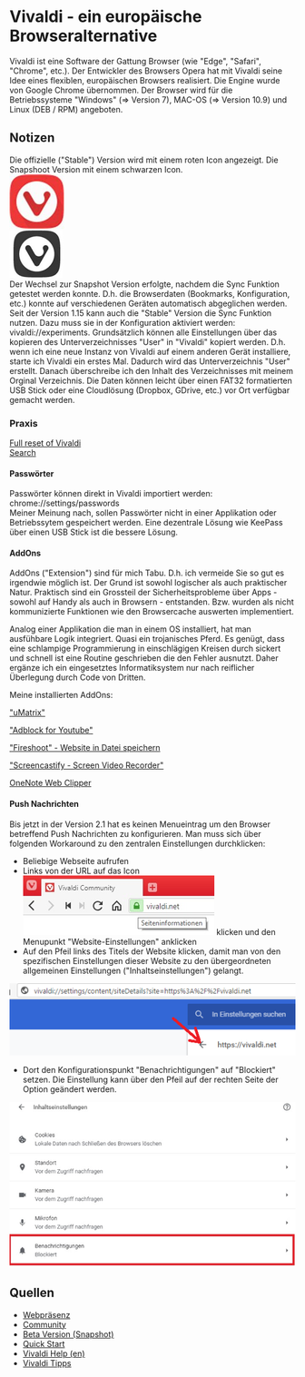 # Vivaldi - ein europäische Browseralternative

Vivaldi ist eine Software der Gattung Browser (wie "Edge", "Safari", "Chrome", etc.). Der Entwickler des Browsers Opera hat mit Vivaldi seine Idee eines flexiblen, europäischen Browsers realisiert. Die Engine wurde von Google Chrome übernommen. Der Browser wird für die Betriebssysteme "Windows" (=> Version 7), MAC-OS (=> Version 10.9) und Linux (DEB / RPM) angeboten.

## Notizen

Die offizielle ("Stable") Version wird mit einem roten Icon angezeigt. Die Snapshoot Version mit einem schwarzen Icon.  
![Stable Version](../VIVALDI/icon.jpg)  
![Snapshot Version](../VIVALDI/iconsshoot.jpg)  
Der Wechsel zur Snapshot Version erfolgte, nachdem die Sync Funktion getestet werden konnte. D.h. die Browserdaten (Bookmarks, Konfiguration, etc.) konnte auf verschiedenen Geräten automatisch abgeglichen werden.  Seit der Version 1.15 kann auch die "Stable" Version die Sync Funktion nutzen. Dazu muss sie in der Konfiguration aktiviert werden:  vivaldi://experiments. 
Grundsätzlich können alle Einstellungen über das kopieren des Unterverzeichnisses "User" in "Vivaldi" kopiert werden. D.h. wenn ich eine neue Instanz von Vivaldi auf einem anderen Gerät installiere, starte ich Vivaldi ein erstes Mal. Dadurch wird das Unterverzeichnis "User" erstellt. Danach überschreibe ich den Inhalt des Verzeichnisses mit meinem Orginal Verzeichnis. Die Daten können leicht über einen FAT32 formatierten USB Stick oder eine Cloudlösung (Dropbox, GDrive, etc.) vor Ort verfügbar gemacht werden.

### Praxis
[Full reset of Vivaldi](https://help.vivaldi.com/article/full-reset-of-vivaldi/)  
[Search](https://help.vivaldi.com/article/search/)  

#### Passwörter  

Passwörter können direkt in Vivaldi importiert werden: chrome://settings/passwords  
Meiner Meinung nach, sollen Passwörter nicht in einer Applikation oder Betriebssytem gespeichert werden. Eine dezentrale Lösung wie KeePass über einen USB Stick ist die bessere Lösung.  

#### AddOns  

AddOns ("Extension") sind für mich Tabu. D.h. ich vermeide Sie so gut es irgendwie möglich ist. Der Grund ist sowohl logischer als auch praktischer Natur. Praktisch sind ein Grossteil der Sicherheitsprobleme über Apps - sowohl auf Handy als auch in Browsern - entstanden.  Bzw. wurden als nicht kommunizierte Funktionen wie den Browsercache auswerten implementiert.

Analog einer Applikation die man in einem OS installiert, hat man ausfühbare Logik integriert. Quasi ein trojanisches Pferd. Es genügt, dass eine schlampige Programmierung in einschlägigen Kreisen durch sickert und schnell ist eine Routine geschrieben die den Fehler ausnutzt. Daher ergänze ich ein eingesetztes Informatiksystem nur nach reiflicher Überlegung durch Code von Dritten.  

Meine installierten AddOns:  

["uMatrix"](https://chrome.google.com/webstore/detail/umatrix/ogfcmafjalglgifnmanfmnieipoejdcf)

["Adblock for Youtube"](https://chrome.google.com/webstore/detail/adblock-for-youtube/cmedhionkhpnakcndndgjdbohmhepckk)  

["Fireshoot" - Website in Datei speichern](https://chrome.google.com/webstore/detail/take-webpage-screenshots/mcbpblocgmgfnpjjppndjkmgjaogfceg)

["Screencastify - Screen Video Recorder"](https://chrome.google.com/webstore/detail/screencastify-screen-vide/mmeijimgabbpbgpdklnllpncmdofkcpn)  

[OneNote Web Clipper](https://chrome.google.com/webstore/detail/onenote-web-clipper/gojbdfnpnhogfdgjbigejoaolejmgdhk?hl=de)

#### Push Nachrichten  

Bis jetzt in der Version 2.1 hat es keinen Menueintrag um den Browser betreffend Push Nachrichten zu konfigurieren. Man muss sich über folgenden Workaround zu den zentralen Einstellungen durchklicken:  

* Beliebige Webseite aufrufen
* Links von der URL auf das Icon  !["Seiteninformation"](../VIVALDI/seiteninformation.jpg)  klicken und den Menupunkt "Website-Einstellungen" anklicken
* Auf den Pfeil links des Titels der Website klicken, damit man von den spezifischen Einstellungen dieser Website zu den übergeordneten allgemeinen Einstellungen ("Inhaltseinstellungen") gelangt.    

![Seiteninformation](../VIVALDI/seiteninformation1.jpg)  

* Dort den Konfigurationspunkt "Benachrichtigungen" auf "Blockiert" setzen. Die Einstellung kann über den Pfeil auf der rechten Seite der Option geändert werden.  

![Seiteninformation](../VIVALDI/seiteninformation2.jpg)  


## Quellen

* [Webpräsenz](https://vivaldi.com/)
* [Community](https://forum.vivaldi.net/)
* [Beta Version (Snapshot)](https://vivaldi.com/blog/snapshots/)
* [Quick Start](https://help.vivaldi.com/guide/quick-start/)
* [Vivaldi Help (en)](https://help.vivaldi.com/)
* [Vivaldi Tipps](https://vivalditips.com/)
